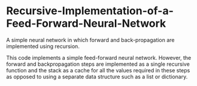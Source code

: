 # Recursive-Implementation-of-a-Feed-Forward-Neural-Network
A simple neural network in which forward and back-propagation are implemented using recursion.

This code implements a simple feed-forward neural network. However, the forward and backpropagation steps are
implemented as a single recursive function and the stack as a cache for all the values required in these steps
as opposed to using a separate data structure such as a list or dictionary. 
